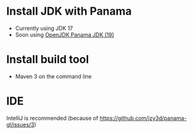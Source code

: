 # Install JDK with Panama

* Currently using JDK 17
* Soon using [OpenJDK Panama JDK (19)](https://jdk.java.net/panama/)

# Install build tool

* Maven 3 on the command line

# IDE

IntelliJ is recommended (because of https://github.com/jzy3d/panama-gl/issues/3)